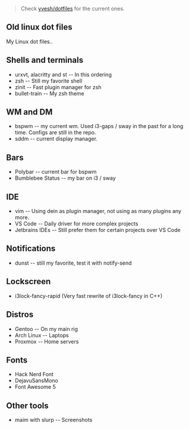 > Check [yvesh/dotfiles](https://github.com/yvesh/dotfiles) for the current ones.

## Old linux dot files 

My Linux dot files.. 

## Shells and terminals

* urxvt, alacritty and st -- In this ordering
* zsh -- Still my favorite shell
* zinit -- Fast plugin manager for zsh
* bullet-train -- My zsh theme

## WM and DM

* bspwm -- my current wm. Used i3-gaps / sway in the past for a long time. Configs are still in the repo.
* sddm -- current display manager.

## Bars

* Polybar -- current bar for bspwm
* Bumblebee Status -- my bar on i3 / sway

## IDE

* vim -- Using dein as plugin manager, not using as many plugins any more.
* VS Code -- Daily driver for more complex projects
* Jetbrains IDEs -- Still prefer them for certain projects over VS Code

## Notifications

* dunst -- still my favorite, test it with notify-send

## Lockscreen

* i3lock-fancy-rapid (Very fast rewrite of i3lock-fancy in C++) 

## Distros

* Gentoo -- On my main rig
* Arch Linux -- Laptops
* Proxmox -- Home servers

## Fonts

* Hack Nerd Font
* DejavuSansMono
* Font Awesome 5

## Other tools

* maim with slurp -- Screenshots

